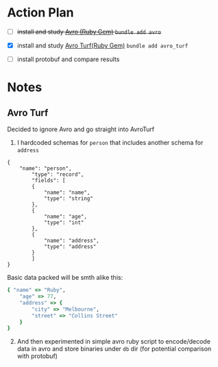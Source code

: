 # Action Plan

- [ ] ~~install and study [Avro (Ruby Gem)](https://rubygems.org/gems/avro) `bundle add avro`~~
- [x] install and study [Avro Turf(Ruby Gem)](https://github.com/dasch/avro_turf) `bundle add avro_turf`
- [ ] install protobuf and compare results


# Notes 

## Avro Turf

Decided to ignore Avro and go straight into AvroTurf

1. I hardcoded schemas for `person` that includes another schema for `address`
```avsh
{
    "name": "person",
        "type": "record",
        "fields": [
        {
            "name": "name",
            "type": "string"
        },
        {
            "name": "age",
            "type": "int"
        },
        {
            "name": "address",
            "type": "address"
        }
        ]
}
```

Basic data packed will be smth alike this:
```ruby
{ "name" => "Ruby",
    "age" => 77, 
    "address" => {
        "city" => "Melbourne",
        "street" => "Collins Street"
    }
}
```

2. And then experimented in simple avro ruby script to encode/decode data in avro and store binaries under `db` dir (for potential comparison with protobuf)
